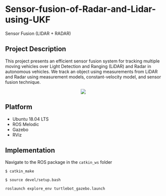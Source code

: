 # Sensor-fusion-of-Radar-and-Lidar-using-UKF
Sensor Fusion (LIDAR + RADAR)

## Project Description
This project presents an efficient sensor fusion system for tracking multiple moving vehicles over Light Detection and Ranging (LiDAR) and Radar in autonomous vehicles.
We track an object using measurements from LiDAR and Radar using measurement models, constant-velocity model, and sensor fusion technique.


<p align="center">
  <img src="/Media/map3.jpg" />
</p>

## Platform
* Ubuntu 18.04 LTS
* ROS Melodic
* Gazebo 
* RViz

## Implementation
 
Navigate to the ROS package in the ```catkin_ws``` folder

```$ catkin_make```

```$ source devel/setup.bash ```

``` roslaunch explore_env turtlebot_gazebo.launch ``` 
